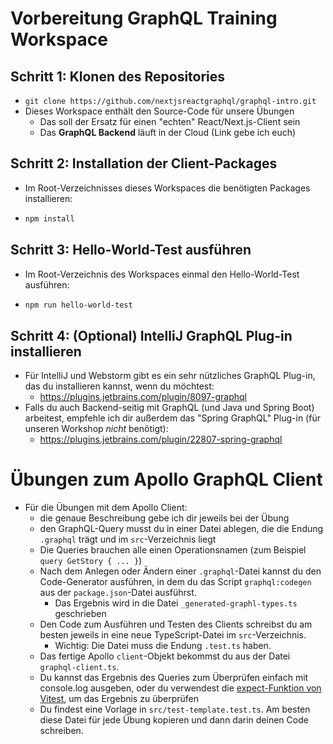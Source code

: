 # Vorbereitung GraphQL Training Workspace

## Schritt 1: Klonen des Repositories

* `git clone https://github.com/nextjsreactgraphql/graphql-intro.git`
* Dieses Workspace enthält den Source-Code für unsere Übungen
  * Das soll der Ersatz für einen "echten" React/Next.js-Client sein
  * Das **GraphQL Backend** läuft in der Cloud (Link gebe ich euch)

## Schritt 2: Installation der Client-Packages

* Im Root-Verzeichnisses dieses Workspaces die benötigten Packages installieren:
* ```bash
  npm install
  ```

## Schritt 3: Hello-World-Test ausführen

* Im Root-Verzeichnis des Workspaces einmal den Hello-World-Test ausführen:
* ```bash
  npm run hello-world-test
  ```
  
## Schritt 4: (Optional) IntelliJ GraphQL Plug-in installieren

* Für IntelliJ und Webstorm gibt es ein sehr nützliches GraphQL Plug-in, das du installieren kannst, wenn du möchtest:
  * https://plugins.jetbrains.com/plugin/8097-graphql
* Falls du auch Backend-seitig mit GraphQL (und Java und Spring Boot) arbeitest, empfehle ich dir außerdem das "Spring GraphQL" Plug-in (für unseren Workshop _nicht_ benötigt):
  * https://plugins.jetbrains.com/plugin/22807-spring-graphql

# Übungen zum Apollo GraphQL Client

* Für die Übungen mit dem Apollo Client:
  * die genaue Beschreibung gebe ich dir jeweils bei der Übung
  * den GraphQL-Query musst du in einer Datei ablegen, die die Endung `.graphql` trägt und im `src`-Verzeichnis liegt
  * Die Queries brauchen alle einen Operationsnamen (zum Beispiel `query GetStory { ... }`)
  * Nach dem Anlegen oder Ändern einer `.graphql`-Datei kannst du den Code-Generator ausführen, in dem du das Script `graphql:codegen` aus der `package.json`-Datei ausführst.
    * Das Ergebnis wird in die Datei `_generated-graphl-types.ts` geschrieben
  * Den Code zum Ausführen und Testen des Clients schreibst du am besten jeweils in eine neue TypeScript-Datei im `src`-Verzeichnis.
    * Wichtig: Die Datei muss die Endung `.test.ts` haben.
  * Das fertige Apollo `client`-Objekt bekommst du aus der Datei `graphql-client.ts`. 
  * Du kannst das Ergebnis des Queries zum Überprüfen einfach mit console.log ausgeben, oder du verwendest die [expect-Funktion von Vitest](https://vitest.dev/api/expect), um das Ergebnis zu überprüfen
  * Du findest eine Vorlage in `src/test-template.test.ts`. Am besten diese Datei für jede Übung kopieren und dann darin deinen Code schreiben.
